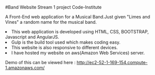 #Band Website Stream 1 project Code-Institute

A Front-End web application for a Musical Band.Just given "Limes and Vines" a random name for the musical band.<br>
<li>This web application is developed using HTML, CSS, BOOTSTRAP, Javascript and AngularJS.</li>
<li>Gulp is the build tool used which makes coding easy.</li>
<li>This website is also responsive to different devices.</li>
<li>I have hosted my website on aws(Amazon Web Services) server.</li>

Demo of this can be viewed here : http://ec2-52-1-169-154.compute-1.amazonaws.com/
